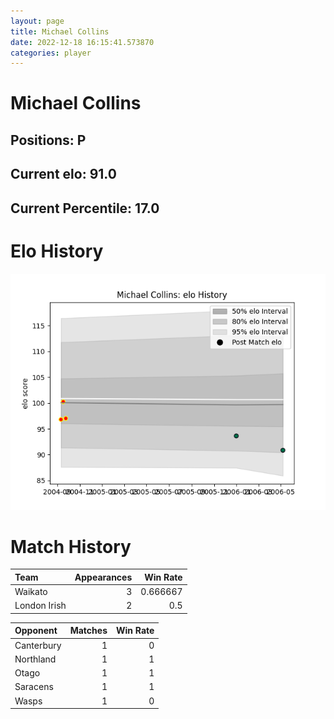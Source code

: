 ```yaml
---  
layout: page  
title: Michael Collins  
date: 2022-12-18 16:15:41.573870  
categories: player  
---
```

# Michael Collins

## Positions: P

## Current elo: 91.0

## Current Percentile: 17.0

# Elo History


![elo history](history_MichaelCollins.png)
# Match History


| Team         |   Appearances |   Win Rate |
|:-------------|--------------:|-----------:|
| Waikato      |             3 |   0.666667 |
| London Irish |             2 |   0.5      |

| Opponent   |   Matches |   Win Rate |
|:-----------|----------:|-----------:|
| Canterbury |         1 |          0 |
| Northland  |         1 |          1 |
| Otago      |         1 |          1 |
| Saracens   |         1 |          1 |
| Wasps      |         1 |          0 |
